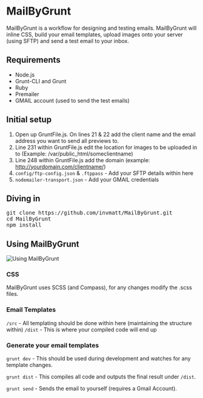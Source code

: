 MailByGrunt
===========

MailByGrunt is a workflow for designing and testing emails. MailByGrunt will inline CSS, build your email templates, upload images onto your server (using SFTP) and send a test email to your inbox.

## Requirements

* Node.js
* Grunt-CLI and Grunt
* Ruby
* Premailer
* GMAIL account (used to send the test emails)

## Initial setup

1. Open up GruntFile.js. On lines 21 & 22 add the client name and the email address you want to send all previews to.
2. Line 231 within GruntFile.js edit the location for images to be uploaded in to (Example: /var/public_html/someclientname)
3. Line 248 within GruntFile.js add the domain (example: http://yourdomain.com/clientname/)
4. <code>config/ftp-config.json</code> & <code>.ftppass</code> - Add your SFTP details within here
5. <code>nodemailer-transport.json</code> - Add your GMAIL credentials

## Diving in

<pre>
git clone https://github.com/invmatt/MailByGrunt.git
cd MailByGrunt
npm install
</pre>

## Using MailByGrunt

<img src="http://i.imgur.com/uXS68Hl.png" alt="Using MailByGrunt" />

### CSS

MailByGrunt uses SCSS (and Compass), for any changes modify the .scss files.

### Email Templates

<code>/src</code> - All templating should be done within here (maintaining the structure within)
<code>/dist</code> - This is where your compiled code will end up

### Generate your email templates

<code>grunt dev</code> - This should be used during development and watches for any template changes.

<code>grunt dist</code> - This compiles all code and outputs the final result under <code>/dist</code>.

<code>grunt send</code> - Sends the email to yourself (requires a Gmail Account).